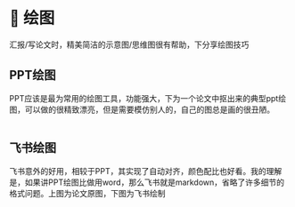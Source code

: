# 🎨 绘图

汇报/写论文时，精美简洁的示意图/思维图很有帮助，下分享绘图技巧

## PPT绘图

PPT应该是最为常用的绘图工具，功能强大，下为一个论文中抠出来的典型ppt绘图，可以做的很精致漂亮，但是需要模仿别人的，自己的图总是画的很丑陋。

<figure><img src="https://ncn5l9ugxsbz.feishu.cn/space/api/box/stream/download/asynccode/?code=YWJiNGNmZWRlYWYwYzc2NzY3ZjU1YzExOTU0MGE5ZDZfTnYydHgzcktHSmdYMnRQb1RCZEVEVHRvdDRjTnFqSk9fVG9rZW46QUNHcWJreXo3b082MHl4SjRMZ2NOejc5blpjXzE3NDcxNDUzMzQ6MTc0NzE0ODkzNF9WNA" alt=""><figcaption></figcaption></figure>

## 飞书绘图

飞书意外的好用，相较于PPT，其实现了自动对齐，颜色配比也好看。我的理解是，如果讲PPT绘图比做用word，那么飞书就是markdown，省略了许多细节的格式问题。上图为论文原图，下图为飞书绘制

<figure><img src="https://ncn5l9ugxsbz.feishu.cn/space/api/box/stream/download/asynccode/?code=OTNiZGE5ZWJiMzdhZDEwOWRhYTJmMWU1ZmY5MzFkZDdfcE9wemE0dWNUcUNra3RPUngydU1JcnBaNUR0Rnd0UkNfVG9rZW46WFdURWJyMGVFbzV4VzF4NjV6cGN2cjR4bjcwXzE3NDcxNDUzMzQ6MTc0NzE0ODkzNF9WNA" alt=""><figcaption></figcaption></figure>
